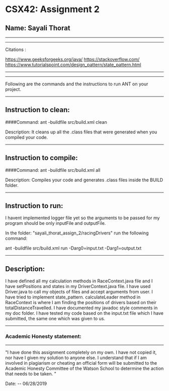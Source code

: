 # CSX42: Assignment 2
## Name: Sayali Thorat

-----------------------------------------------------------------------
-----------------------------------------------------------------------
Citations :

https://www.geeksforgeeks.org/java/
https://stackoverflow.com/
https://www.tutorialspoint.com/design_pattern/state_pattern.html

-----------------------------------------------------------------------
-----------------------------------------------------------------------
Following are the commands and the instructions to run ANT on your project.

-----------------------------------------------------------------------
## Instruction to clean:

####Command: ant -buildfile src/build.xml clean

Description: It cleans up all the .class files that were generated when you
compiled your code.

-----------------------------------------------------------------------
## Instruction to compile:

####Command: ant -buildfile src/build.xml all

Description: Compiles your code and generates .class files inside the BUILD folder.

-----------------------------------------------------------------------
## Instruction to run:

I havent implemented logger file yet so the arguments to be passed for my program should be only inputFile and outputFile.

In the folder: "sayali_thorat_assign_2/racingDrivers" run the following command:

ant -buildfile src/build.xml run -Darg0=input.txt -Darg1=output.txt

-----------------------------------------------------------------------
## Description:

I have defined all my calculation methods in RaceContext.java file and I have setPositions and states in my DriverContext.java file.
I have used Driver.java to call my objects of files and accept arguments from user.
I have tried to implement state_pattern.
calculateLeader method in RaceContext is where I am finding the positions of drivers based on their totalDistanceTravelled.
I have documented my javadoc style comments in my doc folder.
I have tested my code based on the input.txt file which I have submitted, the same one which was given to us.


-----------------------------------------------------------------------
### Academic Honesty statement:
-----------------------------------------------------------------------

"I have done this assignment completely on my own. I have not copied
it, nor have I given my solution to anyone else. I understand that if
I am involved in plagiarism or cheating an official form will be
submitted to the Academic Honesty Committee of the Watson School to
determine the action that needs to be taken. "

Date: -- 06/28/2019
